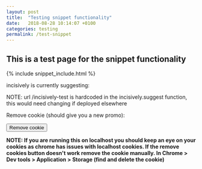 ```yaml
---
layout: post
title:  "Testing snippet functionality"
date:   2018-08-28 10:14:07 +0100
categories: testing
permalink: /test-snippet
---
```


## This is a test page for the snippet functionality

{% include snippet_include.html %}

<script type = 'text/javascript'>
// Fetch suggestion from Incisively for this lab
incisively.suggest({
  lab: 'f0329166-464c-419d-7ae7-c29b4e002bd5',
  segment: null,
  success: function(suggestion) {
    console.log(suggestion.content);
	$('#incisivelySuggestion').text(suggestion.content);
	$('#incisivelySuggestion').attr('href', baseurl + suggestion.content);
  }
});

function deleteCookies() {
  deleteCookie("iyS");
  deleteCookie("iyV");
  deleteCookie("iyR");
}

/**
 * Delete a cookie
 * @param {String} cname, cookie name
 */
function deleteCookie(cname) {
    var d = new Date(); //Create an date object
    d.setTime(d.getTime() - (1000*60*60*24)); //Set the time to the past. 1000 milliseonds = 1 second
    var expires = "expires=" + d.toGMTString(); //Compose the expirartion date
    window.document.cookie = cname+"="+"; "+expires;//Set the cookie with name and the expiration date
 
}
</script>


incisively is currently suggesting:
<a href='#' id='incisivelySuggestion'>
</a> 

NOTE: url /incisively-test is hardcoded in the incisively.suggest function, this would need changing if deployed elsewhere


Remove cookie (should give you a new promo):
<form>
<input value="Remove cookie" type="button" onClick="deleteCookies()"/>
</form>
<b>NOTE: If you are running this on localhost you should keep an eye on your cookies as chrome has issues with localhost cookies.
If the remove cookies button doesn't work remove the cookie manually. In Chrome > Dev tools > Application > Storage (find and delete the cookie)</b>




